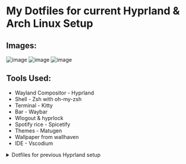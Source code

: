 # My Dotfiles for current Hyprland & Arch Linux Setup

## Images:
![image](https://github.com/user-attachments/assets/b689781a-710f-4deb-89e5-008a7ac11297)
![image](https://github.com/user-attachments/assets/ccaefb0e-1c37-452a-bcbe-b29efcc17adc)
![image](https://github.com/user-attachments/assets/4d706511-4d3f-441f-86ee-460af4f1cdab)

## Tools Used:
- Wayland Compositor - Hyprland 
- Shell - Zsh with oh-my-zsh
- Terminal - Kitty
- Bar - Waybar
- Wlogout & hyprlock
- Spotify rice - Spicetify
- Themes - Matugen
- Wallpaper from wallhaven
- IDE - Vscodium
<details>
<summary>Dotfiles for previous Hyprland setup</summary>
<br>

## Images:
### With Waybar:
![2024-11-16-190353_hyprshot](https://github.com/user-attachments/assets/eaf9336a-d4be-4ccb-b58c-4d1a00ca8b5f)
![2024-11-16-190409_hyprshot](https://github.com/user-attachments/assets/a4b70340-82e9-4f02-90b0-d0797cd9efad)
![2024-11-16-190512_hyprshot](https://github.com/user-attachments/assets/70ecca44-6ec3-4432-86c7-99ca4b02e477)

### With AGS/Astal:
![2024-11-19-163200_hyprshot](https://github.com/user-attachments/assets/06d975d0-ed93-49b6-956c-b96cb50c8e4a)
![2024-11-19-163228_hyprshot](https://github.com/user-attachments/assets/59e5355c-03b7-4f82-b433-e14a676ed7cb)
![2024-11-19-163211_hyprshot](https://github.com/user-attachments/assets/dfa11b5f-f33d-4ae1-a9a1-dfae9e8cc1c3)

## Tools Used:
- Wayland Compositor - Hyprland 
- Shell - Zsh with oh-my-zsh
- Terminal - Kitty
- Bar - Waybar or Astal,AGS
- Spotify rice - Spicetify, pywal-spicetify
- Themes - Pywal and Oomox
- Wallpaper from wallhaven
- IDE - Vscodium with pywal extension
</details>

